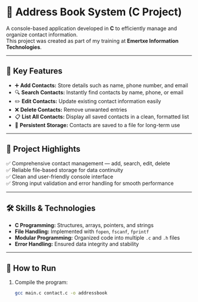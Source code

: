 # 📒 Address Book System (C Project)

A console-based application developed in **C** to efficiently manage and organize contact information.  
This project was created as part of my training at **Emertxe Information Technologies**.

---

## 🔹 Key Features
- ➕ **Add Contacts:** Store details such as name, phone number, and email  
- 🔍 **Search Contacts:** Instantly find contacts by name, phone, or email  
- ✏️ **Edit Contacts:** Update existing contact information easily  
- ❌ **Delete Contacts:** Remove unwanted entries  
- 📋 **List All Contacts:** Display all saved contacts in a clean, formatted list  
- 💾 **Persistent Storage:** Contacts are saved to a file for long-term use  

---

## 🌟 Project Highlights
✅ Comprehensive contact management — add, search, edit, delete  
✅ Reliable file-based storage for data continuity  
✅ Clean and user-friendly console interface  
✅ Strong input validation and error handling for smooth performance  

---

## 🛠️ Skills & Technologies
- **C Programming:** Structures, arrays, pointers, and strings  
- **File Handling:** Implemented with `fopen`, `fscanf`, `fprintf`  
- **Modular Programming:** Organized code into multiple `.c` and `.h` files  
- **Error Handling:** Ensured data integrity and stability  

---

## 🚀 How to Run
1. Compile the program:
   ```bash
   gcc main.c contact.c -o addressbook
